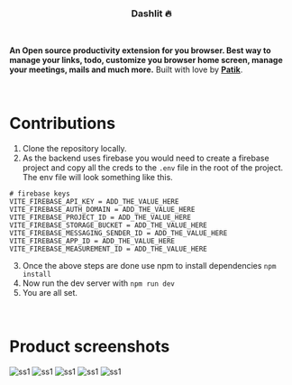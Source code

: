 <div align="center">
<!--   <img src="https://pbs.twimg.com/profile_images/1609233823094681601/2fb4bUCN_400x400.jpg" alt="LOGO" style="border-radius: 50%"> -->
</div>
<div align="center">
  <h3>Dashlit 🔥</h1>
</div>

<br />

**An Open source productivity extension for you browser. Best way to manage your links, todo, customize you browser home screen, manage your meetings, mails and much more.**
Built with love by [**Patik**](https://twitter.com/pratikk_tiwari).

<br />

# Contributions

1. Clone the repository locally.
2. As the backend uses firebase you would need to create a firebase project and copy all the creds to the `.env` file in the root of the project.
   The env file will look something like this.

```
# firebase keys
VITE_FIREBASE_API_KEY = ADD_THE_VALUE_HERE
VITE_FIREBASE_AUTH_DOMAIN = ADD_THE_VALUE_HERE
VITE_FIREBASE_PROJECT_ID = ADD_THE_VALUE_HERE
VITE_FIREBASE_STORAGE_BUCKET = ADD_THE_VALUE_HERE
VITE_FIREBASE_MESSAGING_SENDER_ID = ADD_THE_VALUE_HERE
VITE_FIREBASE_APP_ID = ADD_THE_VALUE_HERE
VITE_FIREBASE_MEASUREMENT_ID = ADD_THE_VALUE_HERE
```

3. Once the above steps are done use npm to install dependencies `npm install`
4. Now run the dev server with `npm run dev`
5. You are all set.

<br />

# Product screenshots

![ss1](https://raw.githubusercontent.com/pratik-codes/Dashlit/main/screenshots/ss1.png)
![ss1](https://raw.githubusercontent.com/pratik-codes/Dashlit/main/screenshots/ss2.png)
![ss1](https://raw.githubusercontent.com/pratik-codes/Dashlit/main/screenshots/ss3.png)
![ss1](https://raw.githubusercontent.com/pratik-codes/Dashlit/main/screenshots/ss4.png)
![ss1](https://raw.githubusercontent.com/pratik-codes/Dashlit/main/screenshots/ss5.png)
